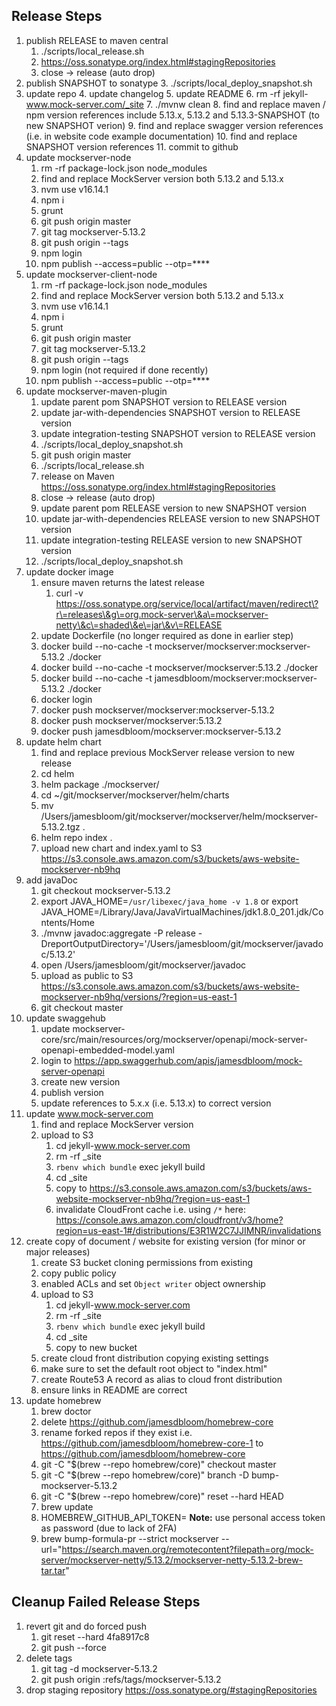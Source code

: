 ## Release Steps

1. publish RELEASE to maven central
    1. ./scripts/local_release.sh
    2. https://oss.sonatype.org/index.html#stagingRepositories
    3. close -> release (auto drop)
2. publish SNAPSHOT to sonatype
    3. ./scripts/local_deploy_snapshot.sh
3. update repo
    4. update changelog
    5. update README
    6. rm -rf jekyll-www.mock-server.com/_site
    7. ./mvnw clean
    8. find and replace maven / npm version references include 5.13.x, 5.13.2 and 5.13.3-SNAPSHOT (to new SNAPSHOT verion)
    9. find and replace swagger version references (i.e. in website code example documentation)
    10. find and replace SNAPSHOT version references
    11. commit to github
4. update mockserver-node
    1. rm -rf package-lock.json node_modules
    2. find and replace MockServer version both 5.13.2 and 5.13.x
    3. nvm use v16.14.1
    4. npm i
    5. grunt
    6. git push origin master
    7. git tag mockserver-5.13.2
    8. git push origin --tags
    9. npm login
    10. npm publish --access=public --otp=****
5. update mockserver-client-node
    1. rm -rf package-lock.json node_modules
    2. find and replace MockServer version both 5.13.2 and 5.13.x
    3. nvm use v16.14.1
    4. npm i
    5. grunt
    6. git push origin master
    7. git tag mockserver-5.13.2
    8. git push origin --tags
    9. npm login (not required if done recently)
    10. npm publish --access=public --otp=****
6. update mockserver-maven-plugin
    1. update parent pom SNAPSHOT version to RELEASE version
    2. update jar-with-dependencies SNAPSHOT version to RELEASE version
    3. update integration-testing SNAPSHOT version to RELEASE version
    4. ./scripts/local_deploy_snapshot.sh
    5. git push origin master
    6. ./scripts/local_release.sh
    7. release on Maven https://oss.sonatype.org/index.html#stagingRepositories
    8. close -> release (auto drop)
    9. update parent pom RELEASE version to new SNAPSHOT version
    10. update jar-with-dependencies RELEASE version to new SNAPSHOT version
    11. update integration-testing RELEASE version to new SNAPSHOT version
    12. ./scripts/local_deploy_snapshot.sh
7. update docker image
    1. ensure maven returns the latest release
        1. curl -v https://oss.sonatype.org/service/local/artifact/maven/redirect\?r\=releases\&g\=org.mock-server\&a\=mockserver-netty\&c\=shaded\&e\=jar\&v\=RELEASE
    2. update Dockerfile (no longer required as done in earlier step)
    3. docker build --no-cache -t mockserver/mockserver:mockserver-5.13.2 ./docker
    4. docker build --no-cache -t mockserver/mockserver:5.13.2 ./docker
    5. docker build --no-cache -t jamesdbloom/mockserver:mockserver-5.13.2 ./docker
    6. docker login
    7. docker push mockserver/mockserver:mockserver-5.13.2
    8. docker push mockserver/mockserver:5.13.2
    9. docker push jamesdbloom/mockserver:mockserver-5.13.2
8. update helm chart
    1. find and replace previous MockServer release version to new release
    2. cd helm
    3. helm package ./mockserver/
    4. cd ~/git/mockserver/mockserver/helm/charts
    5. mv /Users/jamesbloom/git/mockserver/mockserver/helm/mockserver-5.13.2.tgz .
    6. helm repo index .
    7. upload new chart and index.yaml to S3 https://s3.console.aws.amazon.com/s3/buckets/aws-website-mockserver-nb9hq
9. add javaDoc
   1. git checkout mockserver-5.13.2
   2. export JAVA_HOME=`/usr/libexec/java_home -v 1.8` or export JAVA_HOME=/Library/Java/JavaVirtualMachines/jdk1.8.0_201.jdk/Contents/Home
   3. ./mvnw javadoc:aggregate -P release -DreportOutputDirectory='/Users/jamesbloom/git/mockserver/javadoc/5.13.2'
   4. open /Users/jamesbloom/git/mockserver/javadoc
   5. upload as public to S3 https://s3.console.aws.amazon.com/s3/buckets/aws-website-mockserver-nb9hq/versions/?region=us-east-1
   6. git checkout master
10. update swaggehub
    1. update mockserver-core/src/main/resources/org/mockserver/openapi/mock-server-openapi-embedded-model.yaml
    2. login to https://app.swaggerhub.com/apis/jamesdbloom/mock-server-openapi
    3. create new version
    4. publish version
    5. update references to 5.x.x (i.e. 5.13.x) to correct version
11. update www.mock-server.com
    1. find and replace MockServer version
    2. upload to S3
        1. cd jekyll-www.mock-server.com
        2. rm -rf _site
        3. `rbenv which bundle` exec jekyll build
        4. cd _site
        5. copy to https://s3.console.aws.amazon.com/s3/buckets/aws-website-mockserver-nb9hq/?region=us-east-1
        6. invalidate CloudFront cache i.e. using `/*` here: https://console.aws.amazon.com/cloudfront/v3/home?region=us-east-1#/distributions/E3R1W2C7JJIMNR/invalidations
12. create copy of document / website for existing version (for minor or major releases)
    1. create S3 bucket cloning permissions from existing
    2. copy public policy
    3. enabled ACLs and set `Object writer` object ownership
    4. upload to S3
        1. cd jekyll-www.mock-server.com
        2. rm -rf _site
        3. `rbenv which bundle` exec jekyll build
        4. cd _site
        5. copy to new bucket
    5. create cloud front distribution copying existing settings
    6. make sure to set the default root object to "index.html"
    7. create Route53 A record as alias to cloud front distribution
    8. ensure links in README are correct
13. update homebrew
    1. brew doctor
    2. delete https://github.com/jamesdbloom/homebrew-core
    3. rename forked repos if they exist i.e. https://github.com/jamesdbloom/homebrew-core-1 to https://github.com/jamesdbloom/homebrew-core
    4. git -C "$(brew --repo homebrew/core)" checkout master
    5. git -C "$(brew --repo homebrew/core)" branch -D bump-mockserver-5.13.2
    6. git -C "$(brew --repo homebrew/core)" reset --hard HEAD
    7. brew update
    8. HOMEBREW_GITHUB_API_TOKEN=<token value> **Note:** use personal access token as password (due to lack of 2FA)
    9. brew bump-formula-pr --strict mockserver --url="https://search.maven.org/remotecontent?filepath=org/mock-server/mockserver-netty/5.13.2/mockserver-netty-5.13.2-brew-tar.tar"

## Cleanup Failed Release Steps

1. revert git and do forced push
   1. git reset --hard 4fa8917c8
   2. git push --force
2. delete tags
   1. git tag -d mockserver-5.13.2
   2. git push origin :refs/tags/mockserver-5.13.2
3. drop staging repository https://oss.sonatype.org/#stagingRepositories